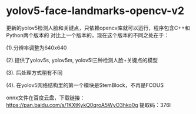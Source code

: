 # yolov5-face-landmarks-opencv-v2
更新的yolov5检测人脸和关键点，只依赖opencv库就可以运行，程序包含C++和Python两个版本的
对比上一个版本的，现在这个版本的不同之处在于：

(1).分辨率调整为640x640

(2).提供了yolov5s, yolov5m, yolov5l三种检测人脸+关键点的模型

(3). 后处理方式稍有不同

(4). 在yolov5网络结构里的第一个模块是StemBlock，不再是FCOUS

onnx文件在百度云盘，下载链接：https://pan.baidu.com/s/1KXtKykQ0qroA5WyO3hko0g 
提取码：376l 
